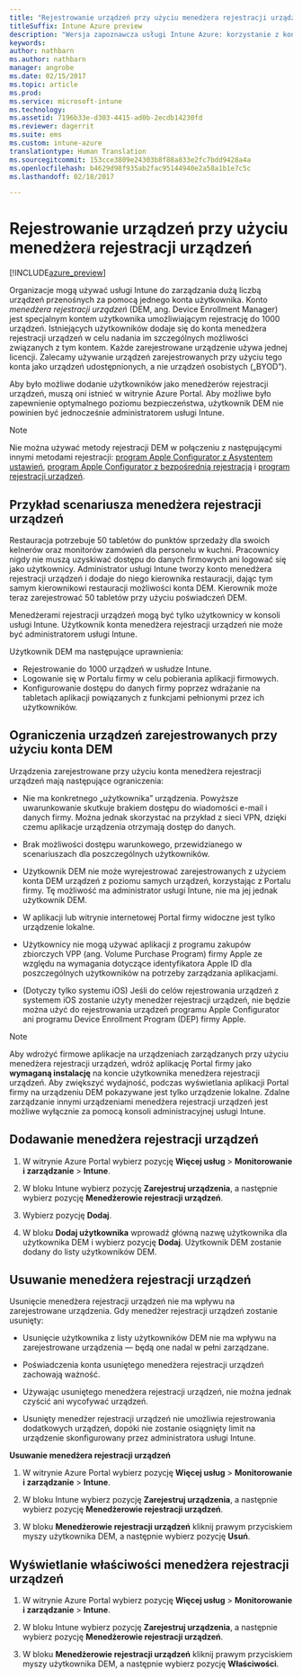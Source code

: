```yaml
---
title: "Rejestrowanie urządzeń przy użyciu menedżera rejestracji urządzeń"
titleSuffix: Intune Azure preview
description: "Wersja zapoznawcza usługi Intune Azure: korzystanie z konta menedżera rejestracji urządzeń w celu rejestrowania urządzeń w usłudze Intune. "
keywords: 
author: nathbarn
ms.author: nathbarn
manager: angrobe
ms.date: 02/15/2017
ms.topic: article
ms.prod: 
ms.service: microsoft-intune
ms.technology: 
ms.assetid: 7196b33e-d303-4415-ad0b-2ecdb14230fd
ms.reviewer: dagerrit
ms.suite: ems
ms.custom: intune-azure
translationtype: Human Translation
ms.sourcegitcommit: 153cce3809e24303b8f88a833e2fc7bdd9428a4a
ms.openlocfilehash: b4629d98f935ab2fac95144940e2a58a1b1e7c5c
ms.lasthandoff: 02/18/2017

---
```


# <a name="enroll-devices-using-device-enrollment-manager"></a>Rejestrowanie urządzeń przy użyciu menedżera rejestracji urządzeń

[!INCLUDE[azure_preview](../includes/azure_preview.md)]

Organizacje mogą używać usługi Intune do zarządzania dużą liczbą urządzeń przenośnych za pomocą jednego konta użytkownika. Konto *menedżera rejestracji urządzeń* (DEM, ang. Device Enrollment Manager) jest specjalnym kontem użytkownika umożliwiającym rejestrację do 1000 urządzeń. Istniejących użytkowników dodaje się do konta menedżera rejestracji urządzeń w celu nadania im szczególnych możliwości związanych z tym kontem. Każde zarejestrowane urządzenie używa jednej licencji. Zalecamy używanie urządzeń zarejestrowanych przy użyciu tego konta jako urządzeń udostępnionych, a nie urządzeń osobistych („BYOD”).  

Aby było możliwe dodanie użytkowników jako menedżerów rejestracji urządzeń, muszą oni istnieć w witrynie Azure Portal. Aby możliwe było zapewnienie optymalnego poziomu bezpieczeństwa, użytkownik DEM nie powinien być jednocześnie administratorem usługi Intune.

>[!NOTE]
>Nie można używać metody rejestracji DEM w połączeniu z następującymi innymi metodami rejestracji: [program Apple Configurator z Asystentem ustawień](enroll-ios-devices-with-apple-configurator-and-setup-assistant.md), [program Apple Configurator z bezpośrednią rejestracją](enroll-ios-devices-with-apple-configurator-and-direct-enrollment.md) i [program rejestracji urządzeń](enroll-ios-devices-using-device-enrollment-program.md). 

## <a name="example-of-a-device-enrollment-manager-scenario"></a>Przykład scenariusza menedżera rejestracji urządzeń

Restauracja potrzebuje 50 tabletów do punktów sprzedaży dla swoich kelnerów oraz monitorów zamówień dla personelu w kuchni. Pracownicy nigdy nie muszą uzyskiwać dostępu do danych firmowych ani logować się jako użytkownicy. Administrator usługi Intune tworzy konto menedżera rejestracji urządzeń i dodaje do niego kierownika restauracji, dając tym samym kierownikowi restauracji możliwości konta DEM. Kierownik może teraz zarejestrować 50 tabletów przy użyciu poświadczeń DEM.

Menedżerami rejestracji urządzeń mogą być tylko użytkownicy w konsoli usługi Intune. Użytkownik konta menedżera rejestracji urządzeń nie może być administratorem usługi Intune.

Użytkownik DEM ma następujące uprawnienia:

-   Rejestrowanie do 1000 urządzeń w usłudze Intune.
-   Logowanie się w Portalu firmy w celu pobierania aplikacji firmowych.
-   Konfigurowanie dostępu do danych firmy poprzez wdrażanie na tabletach aplikacji powiązanych z funkcjami pełnionymi przez ich użytkowników.

## <a name="limitations-of-devices-that-are-enrolled-with-a-dem-account"></a>Ograniczenia urządzeń zarejestrowanych przy użyciu konta DEM

Urządzenia zarejestrowane przy użyciu konta menedżera rejestracji urządzeń mają następujące ograniczenia:

  - Nie ma konkretnego „użytkownika” urządzenia. Powyższe uwarunkowanie skutkuje brakiem dostępu do wiadomości e-mail i danych firmy. Można jednak skorzystać na przykład z sieci VPN, dzięki czemu aplikacje urządzenia otrzymają dostęp do danych.

  - Brak możliwości dostępu warunkowego, przewidzianego w scenariuszach dla poszczególnych użytkowników.

  - Użytkownik DEM nie może wyrejestrować zarejestrowanych z użyciem konta DEM urządzeń z poziomu samych urządzeń, korzystając z Portalu firmy. Tę możliwość ma administrator usługi Intune, nie ma jej jednak użytkownik DEM.

  - W aplikacji lub witrynie internetowej Portal firmy widoczne jest tylko urządzenie lokalne.
 
  - Użytkownicy nie mogą używać aplikacji z programu zakupów zbiorczych VPP (ang. Volume Purchase Program) firmy Apple ze względu na wymagania dotyczące identyfikatora Apple ID dla poszczególnych użytkowników na potrzeby zarządzania aplikacjami.
 
  - (Dotyczy tylko systemu iOS) Jeśli do celów rejestrowania urządzeń z systemem iOS zostanie użyty menedżer rejestracji urządzeń, nie będzie można użyć do rejestrowania urządzeń programu Apple Configurator ani programu Device Enrollment Program (DEP) firmy Apple.


> [!NOTE]
> Aby wdrożyć firmowe aplikacje na urządzeniach zarządzanych przy użyciu menedżera rejestracji urządzeń, wdróż aplikację Portal firmy jako **wymaganą instalację** na koncie użytkownika menedżera rejestracji urządzeń.
> Aby zwiększyć wydajność, podczas wyświetlania aplikacji Portal firmy na urządzeniu DEM pokazywane jest tylko urządzenie lokalne. Zdalne zarządzanie innymi urządzeniami menedżera rejestracji urządzeń jest możliwe wyłącznie za pomocą konsoli administracyjnej usługi Intune.


## <a name="add-a-device-enrollment-manager"></a>Dodawanie menedżera rejestracji urządzeń

1.  W witrynie Azure Portal wybierz pozycję **Więcej usług** > **Monitorowanie i zarządzanie** > **Intune**.

2.  W bloku Intune wybierz pozycję **Zarejestruj urządzenia**, a następnie wybierz pozycję **Menedżerowie rejestracji urządzeń**.

3.  Wybierz pozycję **Dodaj**.

4.  W bloku **Dodaj użytkownika** wprowadź główną nazwę użytkownika dla użytkownika DEM i wybierz pozycję **Dodaj**. Użytkownik DEM zostanie dodany do listy użytkowników DEM.

## <a name="remove-a-device-enrollment-manager"></a>Usuwanie menedżera rejestracji urządzeń

Usunięcie menedżera rejestracji urządzeń nie ma wpływu na zarejestrowane urządzenia. Gdy menedżer rejestracji urządzeń zostanie usunięty:

-   Usunięcie użytkownika z listy użytkowników DEM nie ma wpływu na zarejestrowane urządzenia — będą one nadal w pełni zarządzane.

-   Poświadczenia konta usuniętego menedżera rejestracji urządzeń zachowają ważność.

-   Używając usuniętego menedżera rejestracji urządzeń, nie można jednak czyścić ani wycofywać urządzeń.

-   Usunięty menedżer rejestracji urządzeń nie umożliwia rejestrowania dodatkowych urządzeń, dopóki nie zostanie osiągnięty limit na urządzenie skonfigurowany przez administratora usługi Intune.

**Usuwanie menedżera rejestracji urządzeń**

1. W witrynie Azure Portal wybierz pozycję **Więcej usług** > **Monitorowanie i zarządzanie** > **Intune**.

2. W bloku Intune wybierz pozycję **Zarejestruj urządzenia**, a następnie wybierz pozycję **Menedżerowie rejestracji urządzeń**.

3. W bloku **Menedżerowie rejestracji urządzeń** kliknij prawym przyciskiem myszy użytkownika DEM, a następnie wybierz pozycję **Usuń**.

## <a name="view-the-properties-of-a-device-enrollment-manager"></a>Wyświetlanie właściwości menedżera rejestracji urządzeń

1. W witrynie Azure Portal wybierz pozycję **Więcej usług** > **Monitorowanie i zarządzanie** > **Intune**.

2. W bloku Intune wybierz pozycję **Zarejestruj urządzenia**, a następnie wybierz pozycję **Menedżerowie rejestracji urządzeń**.

3. W bloku **Menedżerowie rejestracji urządzeń** kliknij prawym przyciskiem myszy użytkownika DEM, a następnie wybierz pozycję **Właściwości**.


